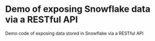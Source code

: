 
# Demo of exposing Snowflake data via a RESTful API

Demo code of exposing data stored in Snowflake via a RESTful API

